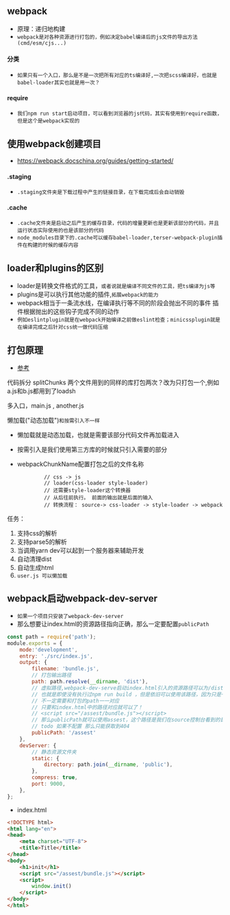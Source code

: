 ## webpack
* 原理：递归地构建
* `webpack是对各种资源进行打包的，例如决定babel编译后的js文件的导出方法(cmd/esm/cjs...)`

#### 分类
* `如果只有一个入口，那么是不是一次把所有对应的ts编译好,一次把scss编译好，也就是babel-loader其实也就是用一次？`

#### require
* `我们npm run start启动项目，可以看到浏览器的js代码，其实有使用到require函数，但是这个是webpack实现的`

## 使用webpack创建项目
* https://webpack.docschina.org/guides/getting-started/

#### .staging
* `.staging文件夹是下载过程中产生的链接目录，在下载完成后会自动销毁`

#### .cache
* `.cache文件夹是启动之后产生的缓存目录，代码的增量更新也是更新该部分的代码，并且运行状态实际使用的也是该部分的代码`
* `node_modules目录下的.cache可以缓存babel-loader,terser-webpack-plugin插件在构建的时候的缓存内容`

## loader和plugins的区别
* loader是转换文件格式的工具，`或者说就是编译不同文件的工具，把ts编译为js等`
* plugins是可以执行其他功能的插件,`拓展webpack的能力`
* webpack相当于一条流水线，在编译执行等不同的阶段会抛出不同的事件 插件根据抛出的这些钩子完成不同的动作
* `例如eslintplugin就是在webpack开始编译之前做eslint检查；minicssplugin就是在编译完成之后针对css统一做代码压缩`

## 打包原理
* [参考]("https://github.com/cuixiaorui/mini-pack")

代码拆分 splitChunks
两个文件用到的同样的库打包两次？改为只打包一个,例如a.js和b.js都用到了loadsh

多入口，main.js , another.js

懒加载("动态加载")`和按需引入不一样`
* 懒加载就是动态加载，也就是需要该部分代码文件再加载进入

* 按需引入是我们使用第三方库的时候就只引入需要的部分

* webpackChunkName配置打包之后的文件名称

[comment]: <> (htmlwebpackplugin自动生成html)

                // css -> js
                // loader(css-loader style-loader)
                // 还需要style-loader这个转换器
                // 从后往前执行。 前面的输出就是后面的输入
                // 转换流程： source-> css-loader -> style-loader -> webpack

任务：
1. 支持css的解析
2. 支持parse5的解析
3. 当调用yarn dev可以起到一个服务器来辅助开发
4. 自动清理dist
5. 自动生成html
6. `user.js 可以懒加载`

## webpack启动webpack-dev-server
* `如果一个项目只安装了webpack-dev-server`
* 那么想要让index.html的资源路径指向正确，那么一定要配置`publicPath`
```js
const path = require('path');
module.exports = {
    mode:'development',
    entry: './src/index.js',
    output: {
        filename: 'bundle.js',
        // 打包输出路径
        path: path.resolve(__dirname, 'dist'),
        // 虚拟路径,webpack-dev-serve启动index.html引入的资源路径可以为/dist
        // 也就是即使没有执行过npm run build ，但是依旧可以使用该路径，因为只是一个虚拟的！
        // 不一定需要和打包的path一一对应
        // 只要和index.html中的路径对应就可以了！
        // <script src="/assest/bundle.js"></script>
        // 那么publicPath就可以使用assest，这个路径是我们在source控制台看到的目录名称和位置！
        // todo 如果不配置 那么只能获取到404
        publicPath: '/assest'
    },
    devServer: {
        // 静态资源文件夹
        static: {
            directory: path.join(__dirname, 'public'),
        },
        compress: true,
        port: 9000,
    },
};
```
* index.html
```html
<!DOCTYPE html>
<html lang="en">
<head>
    <meta charset="UTF-8">
    <title>Title</title>
</head>
<body>
    <h1>init</h1>
    <script src="/assest/bundle.js"></script>
    <script>
        window.init()
    </script>
</body>
</html>

```
